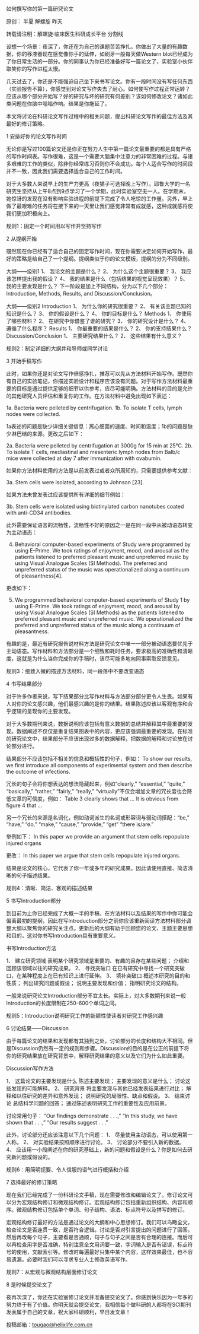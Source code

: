 如何撰写你的第一篇研究论文

原创： 半夏  解螺旋  昨天

转载请注明：解螺旋·临床医生科研成长平台
分割线

设想一个场景：夜深了，你还在为自己的课题苦苦挣扎。你做出了大量的有趣数据，你的移液器现在感觉像你手的延伸，如刷牙一般每天做Western blot已经成为了你日常生活的一部分。你的同事认为你已经准备好写一篇论文了，实验室小伙伴取笑你的写作进程太慢。

几天过去了，你还是不能强迫自己坐下来书写论文。你有一段时间没有写任何东西（实验报告不算），你感觉到对论文写作失去了耐心。如何使写作过程正常运转？应该从哪个部分开始写？好的研究与坏的研究有何差别？该如何修改论文？诸如此类问题在你脑中嗡嗡作响。结果是你拖延了。

本文将讨论在科研论文写作过程中的相关问题，提出科研论文写作的最佳方法及其最好的修订策略。

1
安排好你的论文写作时间

无论你是写过100篇论文还是你正在努力人生中第一篇论文最重要的都是具有严格的写作时间表。写作很难，这是一个需要大脑集中注意力的非常困难的过程。与诸多艰难的工作的类似，除非你经常练习否则你不会成功。每个人适合写作的时间段并不一致，因此我们需要选择适合自己的工作时间。

对于大多数人来说早上的生产力更高（夜猫子可选择晚上写作）。耶鲁大学的一名研究生坚持从上午8点到9点学习了一个学期，此时实验室空无一人。在学期末，她惊讶的发现在没有影响实验进程的前提下完成了令人吃惊的工作量。另外，早上做了最艰难的任务将在接下来的一天里让我们感觉非常有成就感，这种成就感将使我们更加积极向上。

规则1：固定一个时间用以写作并坚持写作

2
从提纲开始

既然现在你已经有了适合自己的固定写作时间，现在你需要决定如何开始写作，最好的策略是给自己了一个提纲。提纲类似于你的论文模板，提纲的分为不同级别。

大纲——级别1
1、 我论文的主题是什么？
2、 为什么这个主题很重要？
3、 我应该怎样提出我的假设？
4、 我的结果是什么（包括结果的视觉呈现效果）？
5、 我的主要发现是什么？
下一阶段是加上不同结构，分为以下几个部分：Introduction, Methods, Results, and Discussion/Conclusion。

大纲——级别2
Introduction
1、 为什么你的研究很重要？
2、 有关该主题已知的知识是什么？
3、 你的假设是什么？
4、 你的目标是什么？
Methods
1、 你使用了哪些材料？
2、 在研究中你借鉴了谁的研究？
3、 你的研究设计是什么？
4、 遵循了什么程序？
Results
1、 你最重要的结果是什么？
2、 你的支持结果什么？
Discussion/Conclusion
1、 主要研究结果什么？
2、 这些结果有什么意义？

规则2：制定详细的大纲并和导师或同学讨论

3
开始手稿写作

此时，如果你还是对论文写作倍感挣扎，推荐可以先从方法材料开始写作。既然你有自己的实验笔记，你描述实验设计和程序应该没有问题。对于写作方法材料最重要的目标是通过提供足够的细节以供参考，应尽可能明确。方法材料的目的是允许的其他研究人员评估和重复你的工作。在方法材料中避免出现如下表述：

1a. Bacteria were pelleted by centrifugation.
1b. To isolate T cells, lymph nodes were collected.

1a表述的问题是缺少详细关键信息：离心细菌的速度、时间和温度；1b的问题是缺少淋巴结的来源。更改之后如下：

2a. Bacteria were pelleted by centrifugation at 3000g for 15 min at 25°C.
2b. To isolate T cells, mediastinal and mesenteric lymph nodes from Balb/c mice were collected at day 7 after immunization with ovabumin.

如果你方法材料使用的方法是以前发表过或者众所周知的，只需要提供参考文献：

3a. Stem cells were isolated, according to Johnson [23].

如果方法未曾发表过应该提供所有详细的细节例如：

3b. Stem cells were isolated using biotinylated carbon nanotubes coated with anti-CD34 antibodies.

此外需要保证语言的流畅性，流畅性不好的原因之一是在同一段中从被动语态转变为主动语态：

4. Behavioral computer-based experiments of Study were programmed by using E-Prime. We took ratings of enjoyment, mood, and arousal as the patients listened to preferred pleasant music and unpreferred music by using Visual Analogue Scales (SI Methods). The preferred and unpreferred status of the music was operationalized along a continuum of pleasantness[4].

更改如下：

5. We programmed behavioral computer-based experiments of Study 1 by using E-Prime. We took ratings of enjoyment, mood, and arousal by using Visual Analogue Scales (SI Methods) as the patients listened to preferred pleasant music and unpreferred music. We operationalized the preferred and unpreferred status of the music along a continuum of pleasantness.

有趣的是，最近有研究报告说材料方法是研究论文中唯一一部分被动语态要优先于主动语态。写作材料和方法部分是一个细致和耗时任务，要求极高的准确性和清晰度，这就是为什么当你完成你的手稿时，该尽可能多地向同事索取反馈意见。

规则3：细致入微的描述方法材料，同一段落中不要改变语态

4
书写结果部分

对于许多作者来说，写下结果部分比写作材料与方法部分部分更令人生畏。如果有人对你的论文感兴趣，他们最感兴趣的是你的结果。结果陈述应该以客观有序和合乎逻辑的呈现你的主要发现。

对于大多数期刊来说，数据说明应该包括有意义数据的总结并解释其中最重要的发现。数据阐述不仅仅是重复结果图表中的内容，更应该强调最重要的发现。在标准的研究论文中，结果部分不应该出现过多的数据解释，把数据的解释和讨论放在讨论部分进行。

结果部分不应该包括不相关的信息和概括性的句子，例如：
To show our results, we first introduce all components of experimental system and then describe the outcome of infections.

冗长的句子会将你想表达的想法隐藏起来，例如“clearly,” “essential,” “quite,” “basically,” “rather,” “fairly,” “really,”  “virtually”不仅会增加文章的冗长度也会降低文章的可信度，例如：
Table 3 clearly shows that …
It is obvious from figure 4 that …

另一个冗长的来源是名词化，例如动词派生的名词或形容词与弱动词搭配：“be,” “have,” “do,” “make,” “cause,” “provide,” “get” “there is/are.”

举例如下：
In this paper we provide an argument that stem cells repopulate injured organs

更改：
In this paper we argue that stem cells repopulate injured organs.

结果是论文的核心，它代表了你一年或多年的研究成果。因此请使用直接、简洁清晰的句子描述结果。

规则4：清晰、简洁、客观的描述结果

5
书写Introduction部分

到目前为止你已经完成了大概一半的手稿，在方法材料以及结果的写作中你可能会偏离最初的提纲，因此在写Introduction部分之前你应该重新阅读方法材料部分调整大纲以聚焦你的研究关注点。更新后的大纲有助于回顾您的论文、主题主要思想和目的，这对你书写Introduction具有重要意义。

书写Introduction方法

1、 建立研究领域
表明某个研究领域是重要的、有趣的且存在某些问题；
介绍和回顾该领域以往的研究成果。
2、 寻找突破口
在已有研究中寻找一个研究突破口，在某种程度上在已有知识上进行延伸。
3、 填补突破口
概述本研究的目的和性质；
列出研究问题或假设；
说明主要发现和价值；
指明研究论文的结构。

一般来说研究论文Introduction部分不宜太长。实际上，对大多数期刊来说一般Introduction的长度限制在250-600个单词之间。

规则5：Introduction说明研究工作的新颖性使读者对研究工作感兴趣

6
讨论结果——Discussion

由于每篇论文的结果和发现都有其独到之处，讨论部分的长度和结构大不相同。但是Discussion仍然有一定的规则和步骤。Discussion的目的是在公正的前提下将你的研究结果放在研究背景中，解释研究结果的意义以及它们为什么如此重要。

Discussion写作方法

1、 这篇论文的主要发现是什么
陈述主要发现；
主要发现的意义是什么；
讨论这些发现的可能解释。
2、 研究背景
将主要发现与其他已经发表结果进行对比；
解释和以往研究的差异和意外发现；
说明研究的局限性、缺点和假设。
3、 结束讨论
总结科学问题的回答；
通过陈述表明研究工作的重要性及应用前景。

讨论常用句子：
“Our findings demonstrate . . .,” “In this study, we have shown that . . .,” “Our results suggest . . .”

此外，讨论部分还应该注意以下几个问题：
1、 尽量使用主动语态，可以使用第一人称。
2、 对实验结果按照顺序进行讨论。
3、 讨论部分不要引入新的数据。
4、 应该用一小段阐述在你的研究基础上，新的问题和假设是什么？你是如何去研究新问题或假设的。

规则6：用简明扼要、令人信服的语气进行概括和介绍

7
选择最好的修订策略

现在我们已经完成了一份科研论文手稿，现在需要修改和编辑论文了。修订论文可以分为宏观结构修订和微观结构修订。宏观结构修订包括重新组织结构、内容和顺序。微观结构修订包括单个单词、句子结构、语法、标点符号以及拼写的修订。

宏观结构修订最好的方法是通过论文的大纲和中心思想修订。我们可以鸟瞰全文，检查论文是否连贯一致，是否符合逻辑。讨论是否对引言提出的问题进行了回答。然后再改每个句子，主要看是否通顺，句子与句子之间是否有合理的连接。而后可以再检查用字是否准确，特别注意全文用词要一致，字词输入是否有错误，标点符号的使用，文献索引等。修改时每遍最好只集中某个内容，这样效果最佳，也不容易遗漏。必要时我们可以寻求专业人士修改英语写作。

规则7：从宏观与微观结构层面修订论文

8
是时候提交论文了

夜再次深了，你还在实验室修订论文并准备提交论文了。你感到快乐因为一年多的努力终于有了价值。你明天就会提交论文，我相信每个做科研的人都将在SCI期刊发表属于自己的文章，祝大家科研顺利，早日发文章！

投稿邮箱：tougao@helixlife.com.cn

